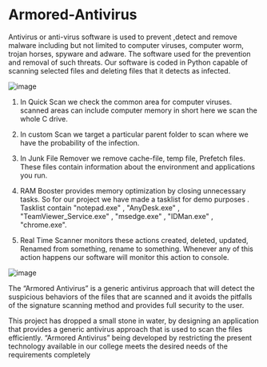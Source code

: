 # Armored-Antivirus

Antivirus or anti-virus software is used to prevent ,detect and
remove malware including but not limited to computer viruses,
computer worm, trojan horses, spyware and adware. The software
used for the prevention and removal of such threats.
Our software is coded in Python capable of scanning selected files
and deleting files that it detects as infected.

![image](https://github.com/Keshavbgs21/Armored-Antivirus/assets/94907327/96abe35b-7434-4f44-bd1d-0df5d3ea04f0)

1. In Quick Scan we check the common area for computer viruses.
scanned areas can include computer memory in short here we scan
the whole C drive.

2. In custom Scan we target a particular parent folder to scan where
we have the probability of the infection.

3. In Junk File Remover we remove cache-file, temp file, Prefetch
files. These files contain information about the environment and
applications you run.

4. RAM Booster provides memory optimization by closing
unnecessary tasks. So for our project we have made a tasklist for
demo purposes . Tasklist contain "notepad.exe" , "AnyDesk.exe" ,
"TeamViewer_Service.exe" , "msedge.exe" , "IDMan.exe" ,
"chrome.exe".

5. Real Time Scanner monitors these actions created, deleted,
updated, Renamed from something, rename to something.
Whenever any of this action happens our software will monitor
this action to console.


![image](https://github.com/Keshavbgs21/Armored-Antivirus/assets/94907327/644bf614-54c7-44fc-8d97-623f0ba3aff5)


The “Armored Antivirus” is a generic antivirus approach that will
detect the suspicious behaviors of the files that are scanned and it
avoids the pitfalls of the signature scanning method and provides full
security to the user.

This project has dropped a small stone in water, by designing an
application that provides a generic antivirus approach that is used to
scan the files efficiently. “Armored Antivirus” being developed by
restricting the present technology available in our college meets the
desired needs of the requirements completely
